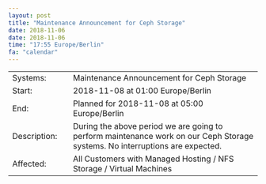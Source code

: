 ```yaml
---
layout: post
title: "Maintenance Announcement for Ceph Storage"
date: 2018-11-06
date: 2018-11-06
time: "17:55 Europe/Berlin"
fa: "calendar"
---
```


|                   |   |                                                                      |
|-------------------|---|----------------------------------------------------------------------|
| Systems:          |   | Maintenance Announcement for Ceph Storage|
| Start:            |   | 2018-11-08 at 01:00 Europe/Berlin |
| End:              |   | Planned for 2018-11-08 at 05:00  Europe/Berlin |
| Description:      |   | During the above period we are going to perform maintenance work on our Ceph Storage systems. No interruptions are expected. |
| Affected:         |   |All Customers with Managed Hosting / NFS Storage / Virtual Machines |